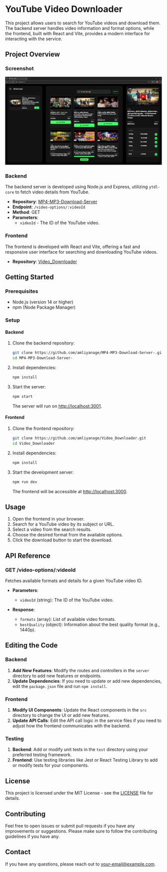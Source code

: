 # YouTube Video Downloader

This project allows users to search for YouTube videos and download them. The backend server handles video information and format options, while the frontend, built with React and Vite, provides a modern interface for interacting with the service.

## Project Overview

### Screenshot

![Screenshot](src/assets/SS/Screenshot%202024-08-27%20192404.png)

### Backend

The backend server is developed using Node.js and Express, utilizing `ytdl-core` to fetch video details from YouTube.

- **Repository**: [MP4-MP3-Download-Server](https://github.com/amliyanage/MP4-MP3-Download-Server-.git)
- **Endpoint**: `/video-options/:videoId`
- **Method**: GET
- **Parameters**:
    - `videoId` - The ID of the YouTube video.

### Frontend

The frontend is developed with React and Vite, offering a fast and responsive user interface for searching and downloading YouTube videos.

- **Repository**: [Video_Downloader](https://github.com/amliyanage/Video_Downloader.git)

## Getting Started

### Prerequisites

- Node.js (version 14 or higher)
- npm (Node Package Manager)

### Setup

#### Backend

1. Clone the backend repository:

    ```bash
    git clone https://github.com/amliyanage/MP4-MP3-Download-Server-.git
    cd MP4-MP3-Download-Server-
    ```

2. Install dependencies:

    ```bash
    npm install
    ```

3. Start the server:

    ```bash
    npm start
    ```

   The server will run on [http://localhost:3001](http://localhost:3001).

#### Frontend

1. Clone the frontend repository:

    ```bash
    git clone https://github.com/amliyanage/Video_Downloader.git
    cd Video_Downloader
    ```

2. Install dependencies:

    ```bash
    npm install
    ```

3. Start the development server:

    ```bash
    npm run dev
    ```

   The frontend will be accessible at [http://localhost:3000](http://localhost:3000).

## Usage

1. Open the frontend in your browser.
2. Search for a YouTube video by its subject or URL.
3. Select a video from the search results.
4. Choose the desired format from the available options.
5. Click the download button to start the download.

## API Reference

### GET /video-options/:videoId

Fetches available formats and details for a given YouTube video ID.

- **Parameters**:
    - `videoId` (string): The ID of the YouTube video.

- **Response**:
    - `formats` (array): List of available video formats.
    - `bestQuality` (object): Information about the best quality format (e.g., 1440p).

## Editing the Code

### Backend

1. **Add New Features**: Modify the routes and controllers in the `server` directory to add new features or endpoints.
2. **Update Dependencies**: If you need to update or add new dependencies, edit the `package.json` file and run `npm install`.

### Frontend

1. **Modify UI Components**: Update the React components in the `src` directory to change the UI or add new features.
2. **Update API Calls**: Edit the API call logic in the service files if you need to adjust how the frontend communicates with the backend.

### Testing

1. **Backend**: Add or modify unit tests in the `test` directory using your preferred testing framework.
2. **Frontend**: Use testing libraries like Jest or React Testing Library to add or modify tests for your components.

## License

This project is licensed under the MIT License - see the [LICENSE](LICENSE) file for details.

## Contributing

Feel free to open issues or submit pull requests if you have any improvements or suggestions. Please make sure to follow the contributing guidelines if you have any.

## Contact

If you have any questions, please reach out to your-email@example.com.
